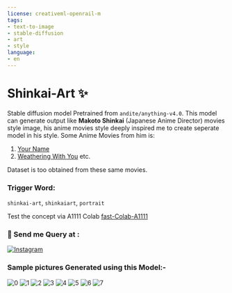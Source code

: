```yaml
---
license: creativeml-openrail-m
tags:
- text-to-image
- stable-diffusion
- art
- style
language:
- en
---
```

# Shinkai-Art ✨
Stable diffusion model Pretrained from `andite/anything-v4.0`. 
This model can generate output like  **Makoto Shinkai**  (Japanese Anime Director) movies style image, his anime movies style deeply inspired me to create seperate model in his style.
Some Anime Movies from him is:
1. [Your Name](https://www.youtube.com/watch?v=xU47nhruN-Q)
2. [Weathering With You](https://www.youtube.com/watch?v=Q6iK6DjV_iE)
etc.  
  
Dataset is too obtained from these same movies. 

### Trigger Word:  
`shinkai-art`, `shinkaiart`, `portrait`  



Test the concept via A1111 Colab [fast-Colab-A1111](https://colab.research.google.com/github/TheLastBen/fast-stable-diffusion/blob/main/fast_stable_diffusion_AUTOMATIC1111.ipynb)

### 💞  Send me Query at :  
[![Instagram](https://img.shields.io/badge/Instagram-%23E4405F.svg?style=for-the-badge&logo=Instagram&logoColor=white)](https://www.instagram.com/iamhemantindia)

### Sample pictures Generated using this Model:-  

  
  
  
  
  
  
  
  ![0](https://huggingface.co/krystv/shinkaiart/resolve/main/sample_images/00487-1270392556-a_beautiful_portrait_of_a_anime_girl_in_shinkai-art_in_shinkaiart.jpg)
      ![1](https://huggingface.co/krystv/shinkaiart/resolve/main/sample_images/00491-3081431010-a_beautiful_portrait_of_a_anime_girl_in_shinkai-art,_beautiful_colorful,_shine,_sunset_rays,_looking_outside,_light_rays_on_face.jpg)
      ![2](https://huggingface.co/krystv/shinkaiart/resolve/main/sample_images/00548-3590712815-dark,_clear,_only_sky,_pinkish,_sky,_night,__shinkai-art_style.jpg)
      ![3](https://huggingface.co/krystv/shinkaiart/resolve/main/sample_images/00693-1506885674-village,_green,_spring_season,yellow_flowers,cherry_blossom,_mountains,_fields,_couple_walking,_beautiful,_day,_wide,_shinkai-ar.jpg)
      ![4](https://huggingface.co/krystv/shinkaiart/resolve/main/sample_images/00703-875744552-village,_evening,_sky,_clouds,_dark_clouds,__house,_light_in_house,_shinkai-art_style,_shinkaiart.jpg)
      ![5](https://huggingface.co/krystv/shinkaiart/resolve/main/sample_images/00653-77814870-portrait_of_girl,_beautiful,_extremely_beautiful,_amazing_face,_lights_from_side,_side_view,_looking_at_viewers,_spring_season,.jpg)
      ![6](https://huggingface.co/krystv/shinkaiart/resolve/main/sample_images/00662-176817240-girl,_beautiful,_extremely_beautiful,_amazing_face,_lights_from_side,_side_view,_looking_at_viewers,_spring_season,_clear_sky,_s.jpg)
      ![7](https://huggingface.co/krystv/shinkaiart/resolve/main/sample_images/00552-1625010184-dark,_clear,_only_sky,_pinkish,_sky,_evening,__shinkai-art_style.jpg)